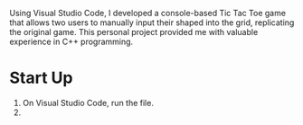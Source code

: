 Using Visual Studio Code, I developed a console-based Tic Tac Toe game that allows two users to manually input their shaped into the grid, replicating the original game. This personal project provided me with valuable experience in C++ programming. 
# Start Up 

1. On Visual Studio Code, run the file.
2. 
